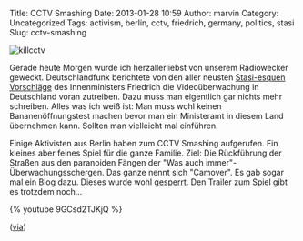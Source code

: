 Title: CCTV Smashing
Date: 2013-01-28 10:59
Author: marvin
Category: Uncategorized
Tags: activism, berlin, cctv, friedrich, germany, politics, stasi
Slug: cctv-smashing

![killcctv]({static}/images/killcctv.jpg)

Gerade heute Morgen wurde ich herzallerliebst von unserem Radiowecker
geweckt. Deutschlandfunk berichtete von den aller neusten [Stasi-esquen
Vorschläge](http://www.dradio.de/dlf/sendungen/interview_dlf/1991511/)
des Innenministers Friedrich die Videoüberwachung in Deutschland voran
zutreiben. Dazu muss man eigentlich gar nichts mehr schreiben. Alles was
ich weiß ist: Man muss wohl keinen Bananenöffnungstest machen bevor man
ein Ministeramt in diesem Land übernehmen kann. Sollten man vielleicht
mal einführen.

Einige Aktivisten aus Berlin haben zum CCTV Smashing aufgerufen. Ein
kleines aber feines Spiel für die ganze Familie. Ziel: Die Rückführung
der Straßen aus den paranoiden Fängen der "Was auch
immer"-Überwachungsschergen. Das ganze nennt sich "Camover". Es gab
sogar mal ein Blog dazu. Dieses wurde wohl
[gesperrt](http://camover.blogsport.de/). Den Trailer zum Spiel gibt es
trotzdem noch...

{% youtube 9GCsd2TJKjQ %}

([via](http://boingboing.net/2013/01/26/berlin-activists-create-cctv-s.html))

